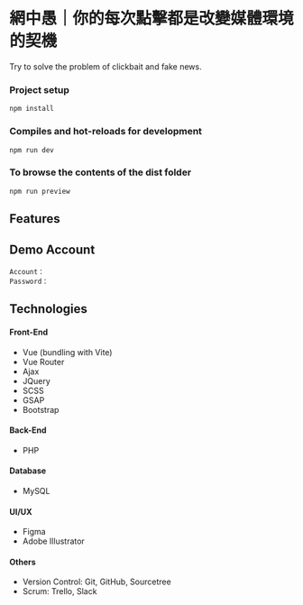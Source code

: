 # 網中愚｜你的每次點擊都是改變媒體環境的契機
Try to solve the problem of clickbait and fake news.

### Project setup

```
npm install
```

### Compiles and hot-reloads for development

```
npm run dev
```

### To browse the contents of the dist folder

```
npm run preview
```

## Features

## Demo Account

```
Account： 
Password： 
```

## Technologies
#### Front-End
* Vue (bundling with Vite)
* Vue Router
* Ajax
* JQuery
* SCSS
* GSAP
* Bootstrap

#### Back-End
* PHP

#### Database
* MySQL

#### UI/UX
* Figma
* Adobe Illustrator

#### Others
* Version Control: Git, GitHub, Sourcetree
* Scrum: Trello, Slack
